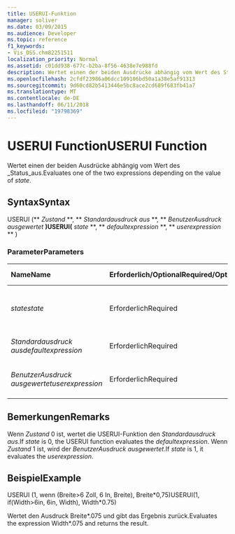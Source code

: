 ```yaml
---
title: USERUI-Funktion
manager: soliver
ms.date: 03/09/2015
ms.audience: Developer
ms.topic: reference
f1_keywords:
- Vis_DSS.chm82251511
localization_priority: Normal
ms.assetid: c01dd938-677c-b2ba-8f56-4638e7e988fd
description: Wertet einen der beiden Ausdrücke abhängig vom Wert des Status aus.
ms.openlocfilehash: 2cfdf23986a06dcc109106bd50a1a38e5af91313
ms.sourcegitcommit: 9d60cd82b5413446e5bc8ace2cd689f683fb41a7
ms.translationtype: MT
ms.contentlocale: de-DE
ms.lasthandoff: 06/11/2018
ms.locfileid: "19798369"
---
```

# <a name="userui-function"></a><span data-ttu-id="81f2f-103">USERUI Function</span><span class="sxs-lookup"><span data-stu-id="81f2f-103">USERUI Function</span></span>

<span data-ttu-id="81f2f-104">Wertet einen der beiden Ausdrücke abhängig vom Wert des _Status_aus.</span><span class="sxs-lookup"><span data-stu-id="81f2f-104">Evaluates one of the two expressions depending on the value of  _state_.</span></span>
  
## <a name="syntax"></a><span data-ttu-id="81f2f-105">Syntax</span><span class="sxs-lookup"><span data-stu-id="81f2f-105">Syntax</span></span>

<span data-ttu-id="81f2f-106">USERUI (** *Zustand* **, ** *Standardausdruck aus* **, ** *BenutzerAusdruck ausgewertet* **)</span><span class="sxs-lookup"><span data-stu-id="81f2f-106">USERUI(** *state* **, ** *defaultexpression* **, ** *userexpression* ** )</span></span> 
  
### <a name="parameters"></a><span data-ttu-id="81f2f-107">Parameter</span><span class="sxs-lookup"><span data-stu-id="81f2f-107">Parameters</span></span>

|<span data-ttu-id="81f2f-108">**Name**</span><span class="sxs-lookup"><span data-stu-id="81f2f-108">**Name**</span></span>|<span data-ttu-id="81f2f-109">**Erforderlich/Optional**</span><span class="sxs-lookup"><span data-stu-id="81f2f-109">**Required/Optional**</span></span>|<span data-ttu-id="81f2f-110">**Datentyp**</span><span class="sxs-lookup"><span data-stu-id="81f2f-110">**Data Type**</span></span>|<span data-ttu-id="81f2f-111">**Beschreibung**</span><span class="sxs-lookup"><span data-stu-id="81f2f-111">**Description**</span></span>|
|:-----|:-----|:-----|:-----|
| <span data-ttu-id="81f2f-112">_state_</span><span class="sxs-lookup"><span data-stu-id="81f2f-112">_state_</span></span> <br/> |<span data-ttu-id="81f2f-113">Erforderlich</span><span class="sxs-lookup"><span data-stu-id="81f2f-113">Required</span></span>  <br/> |<span data-ttu-id="81f2f-114">**Boolean**</span><span class="sxs-lookup"><span data-stu-id="81f2f-114">**Boolean**</span></span> <br/> |<span data-ttu-id="81f2f-115">Bestimmt, welche der auszuwertende Ausdruck.</span><span class="sxs-lookup"><span data-stu-id="81f2f-115">Determines which expression to evaluate.</span></span>  <br/> |
| <span data-ttu-id="81f2f-116">_Standardausdruck aus_</span><span class="sxs-lookup"><span data-stu-id="81f2f-116">_defaultexpression_</span></span> <br/> |<span data-ttu-id="81f2f-117">Erforderlich</span><span class="sxs-lookup"><span data-stu-id="81f2f-117">Required</span></span>  <br/> |<span data-ttu-id="81f2f-118">**String**</span><span class="sxs-lookup"><span data-stu-id="81f2f-118">**String**</span></span> <br/> |<span data-ttu-id="81f2f-119">Der Standardausdruck.</span><span class="sxs-lookup"><span data-stu-id="81f2f-119">The default expression.</span></span>  <br/> |
| <span data-ttu-id="81f2f-120">_BenutzerAusdruck ausgewertet_</span><span class="sxs-lookup"><span data-stu-id="81f2f-120">_userexpression_</span></span> <br/> |<span data-ttu-id="81f2f-121">Erforderlich</span><span class="sxs-lookup"><span data-stu-id="81f2f-121">Required</span></span>  <br/> |<span data-ttu-id="81f2f-122">**String**</span><span class="sxs-lookup"><span data-stu-id="81f2f-122">**String**</span></span> <br/> |<span data-ttu-id="81f2f-123">Ein Ausdruck, der vom Benutzer bereitgestellt wird.</span><span class="sxs-lookup"><span data-stu-id="81f2f-123">An expression supplied by the user.</span></span>  <br/> |
   
## <a name="remarks"></a><span data-ttu-id="81f2f-124">Bemerkungen</span><span class="sxs-lookup"><span data-stu-id="81f2f-124">Remarks</span></span>

<span data-ttu-id="81f2f-125">Wenn _Zustand_ 0 ist, wertet die USERUI-Funktion den _Standardausdruck aus_.</span><span class="sxs-lookup"><span data-stu-id="81f2f-125">If  _state_ is 0, the USERUI function evaluates the  _defaultexpression_.</span></span> <span data-ttu-id="81f2f-126">Wenn _Zustand_ 1 ist, wird der _BenutzerAusdruck ausgewertet_.</span><span class="sxs-lookup"><span data-stu-id="81f2f-126">If  _state_ is 1, it evaluates the  _userexpression_.</span></span>
  
## <a name="example"></a><span data-ttu-id="81f2f-127">Beispiel</span><span class="sxs-lookup"><span data-stu-id="81f2f-127">Example</span></span>

<span data-ttu-id="81f2f-128">USERUI (1, wenn (Breite\>6 Zoll, 6 In, Breite), Breite\*0,75)</span><span class="sxs-lookup"><span data-stu-id="81f2f-128">USERUI(1, if(Width\>6in, 6in, Width), Width\*0.75)</span></span> 
  
<span data-ttu-id="81f2f-129">Wertet den Ausdruck Breite\*.075 und gibt das Ergebnis zurück.</span><span class="sxs-lookup"><span data-stu-id="81f2f-129">Evaluates the expression Width\*.075 and returns the result.</span></span> 
  

